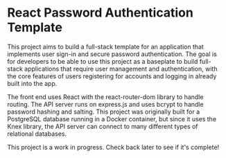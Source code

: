 # React Password Authentication Template

This project aims to build a full-stack template for an application that implements user sign-in and secure password authentication. The goal is for developers to be able to use this project as a baseplate to build full-stack applications that require user management and authentication, with the core features of users registering for accounts and logging in already built into the app.

The front end uses React with the react-router-dom library to handle routing. The API server runs on express.js and uses bcrypt to handle password hashing and salting. This project was originally built for a PostgreSQL database running in a Docker container, but since it uses the Knex library, the API server can connect to many different types of relational databases.

This project is a work in progress. Check back later to see if it's complete!
